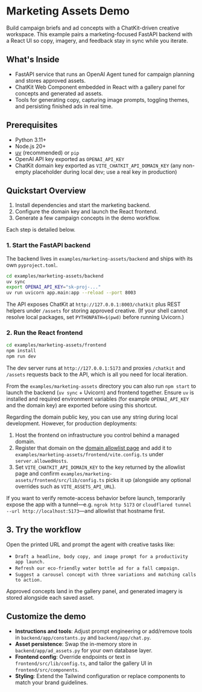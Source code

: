 # Marketing Assets Demo

Build campaign briefs and ad concepts with a ChatKit-driven creative workspace. This example pairs a marketing-focused FastAPI backend with a React UI so copy, imagery, and feedback stay in sync while you iterate.

## What's Inside
- FastAPI service that runs an OpenAI Agent tuned for campaign planning and stores approved assets.
- ChatKit Web Component embedded in React with a gallery panel for concepts and generated ad assets.
- Tools for generating copy, capturing image prompts, toggling themes, and persisting finished ads in real time.

## Prerequisites
- Python 3.11+
- Node.js 20+
- [uv](https://docs.astral.sh/uv/getting-started/installation/) (recommended) or `pip`
- OpenAI API key exported as `OPENAI_API_KEY`
- ChatKit domain key exported as `VITE_CHATKIT_API_DOMAIN_KEY` (any non-empty placeholder during local dev; use a real key in production)

## Quickstart Overview
1. Install dependencies and start the marketing backend.
2. Configure the domain key and launch the React frontend.
3. Generate a few campaign concepts in the demo workflow.

Each step is detailed below.

### 1. Start the FastAPI backend

The backend lives in `examples/marketing-assets/backend` and ships with its own `pyproject.toml`.

```bash
cd examples/marketing-assets/backend
uv sync
export OPENAI_API_KEY="sk-proj-..."
uv run uvicorn app.main:app --reload --port 8003
```

The API exposes ChatKit at `http://127.0.0.1:8003/chatkit` plus REST helpers under `/assets` for storing approved creative. (If your shell cannot resolve local packages, set `PYTHONPATH=$(pwd)` before running Uvicorn.)

### 2. Run the React frontend

```bash
cd examples/marketing-assets/frontend
npm install
npm run dev
```

The dev server runs at `http://127.0.0.1:5173` and proxies `/chatkit` and `/assets` requests back to the API, which is all you need for local iteration.

From the `examples/marketing-assets` directory you can also run `npm start` to launch the backend (`uv sync` + Uvicorn) and frontend together. Ensure `uv` is installed and required environment variables (for example `OPENAI_API_KEY` and the domain key) are exported before using this shortcut.

Regarding the domain public key, you can use any string during local development. However, for production deployments:

1. Host the frontend on infrastructure you control behind a managed domain.
2. Register that domain on the [domain allowlist page](https://platform.openai.com/settings/organization/security/domain-allowlist) and add it to `examples/marketing-assets/frontend/vite.config.ts` under `server.allowedHosts`.
3. Set `VITE_CHATKIT_API_DOMAIN_KEY` to the key returned by the allowlist page and confirm `examples/marketing-assets/frontend/src/lib/config.ts` picks it up (alongside any optional overrides such as `VITE_ASSETS_API_URL`).

If you want to verify remote-access behavior before launch, temporarily expose the app with a tunnel—e.g. `ngrok http 5173` or `cloudflared tunnel --url http://localhost:5173`—and allowlist that hostname first.

## 3. Try the workflow

Open the printed URL and prompt the agent with creative tasks like:

- `Draft a headline, body copy, and image prompt for a productivity app launch.`
- `Refresh our eco-friendly water bottle ad for a fall campaign.`
- `Suggest a carousel concept with three variations and matching calls to action.`

Approved concepts land in the gallery panel, and generated imagery is stored alongside each saved asset.

## Customize the demo

- **Instructions and tools**: Adjust prompt engineering or add/remove tools in `backend/app/constants.py` and `backend/app/chat.py`.
- **Asset persistence**: Swap the in-memory store in `backend/app/ad_assets.py` for your own database layer.
- **Frontend config**: Override endpoints or text in `frontend/src/lib/config.ts`, and tailor the gallery UI in `frontend/src/components`.
- **Styling**: Extend the Tailwind configuration or replace components to match your brand guidelines.
